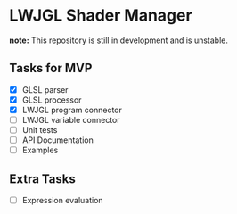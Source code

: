 # LWJGL Shader Manager

__note:__ This repository is still in development and is unstable.

## Tasks for MVP

- [x] GLSL parser
- [x] GLSL processor
- [x] LWJGL program connector
- [ ] LWJGL variable connector
- [ ] Unit tests
- [ ] API Documentation
- [ ] Examples

## Extra Tasks

- [ ] Expression evaluation